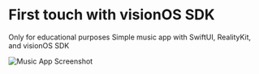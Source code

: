 
# First touch with visionOS SDK

Only for educational purposes
Simple music app with SwiftUI, RealityKit, and visionOS SDK

![Music App Screenshot](https://res.cloudinary.com/moyadev/image/upload/v1689572912/Moyadev/screenshot_llfxad.jpg)


